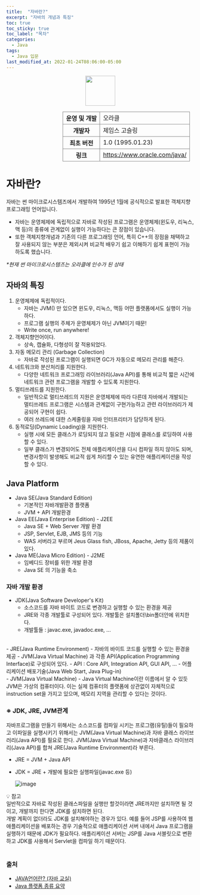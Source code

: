 ```yaml
---
title:  "자바란?"
excerpt: "자바의 개념과 특징"
toc: true
toc_sticky: true
toc_label: "목차"
categories:
  - Java
tags:
  - Java 입문
last_modified_at: 2022-01-24T08:06:00-05:00
---
```

<style>
  th,td {border: 1px solid gray;}
</style>

<div style="text-align:center;">
    <img style="width:80px;" src="https://w.namu.la/s/95f3898eb4996f6ba5a3930b212b295da56e062e9427da87331a510d3d868bd81f24d10d242ca0d93f4ad94053b9321549cb4590ea815a8d39ba92cde1a7da4499ad6d93e2767112f9d0c60ef4cffdcfe6e248936ca50a4dc5bd3ccf3d544345">
</div>
<div style="text-align:center;margin-left:30%;margin-top:15px;">
   <table>
      <tr>
        <th>운영 및 개발</th>
        <td>오라클</td>
      </tr>
      <tr>
        <th>개발자</th>
        <td>제임스 고슬링</td>
      </tr>
      <tr>
        <th>최초 버전</th>
        <td>1.0 (1995.01.23)</td>
      </tr>
      <tr>
        <th>링크</th>
        <td><a href="https://www.oracle.com/java/">https://www.oracle.com/java/</a></td>
      </tr>
    </table>
</div>

# 자바란?
자바는 썬 마이크로시스템즈에서 개발하여 1995년 1월에 공식적으로 발표한 객체지향 프로그래밍 언어입니다. 
- 자바는 운영체제에 독립적으로 자바로 작성된 프로그램은 운영체제(윈도우, 리눅스, 맥 등)의 종류에 관계없이 실행이 가능하다는 큰 장점이 있습니다.  
- 또한 객체지향개념과 기존의 다른 프로그래밍 언어, 특히 C++의 장점을 채택하고 잘 사용되지 않는 부분은 제외시켜 비교적 배우기 쉽고 이해하기 쉽게 표현이 가능하도록 했습니다. 

_*현재 썬 마이크로시스템즈는 오라클에 인수가 된 상태_
  
## 자바의 특징
1. 운영체제에 독립적이다. 
   -  자바는 JVM() 만 있으면 윈도우, 리눅스, 맥등 어떤 플랫폼에서도 실행이 가능하다.
   - 프로그램 실행의 주체가 운영체제가 아닌 JVM이기 때문!
   - Write once, run anywhere!
2. 객체지향언어이다.
   - 상속, 캡슐화, 다형성이 잘 적용되었다.
3. 자동 메모리 관리 (Garbage Collection)
    - 자바로 작성된 프로그램이 실행되면 GC가 자동으로 메모리 관리를 해준다.
4. 네트워크와 분산처리를 지원한다.
   - 다양한 네트워크 프로그래밍 라이브러리(Java API)를 통해 비교적 짧은 시간에 네트워크 관련 프로그램을 개발할 수 있도록 지원한다.
5. 멀티쓰레드를 지원한다.
   - 일반적으로 멀티쓰레드의 지원은 운영체제에 따라 다른데 자바에서 개발되는 멀티쓰레드 프로그램은 시스템과 관계없이 구현가능하고 관련 라이브러리가 제공되어 구현이 쉽다. 
   - 여러 쓰레드에 대한 스케줄링을 자바 인터프리터가 담당하게 된다. 
6. 동적로딩(Dynamic Loading)을 지원한다.
   - 실행 시에 모든 클래스가 로딩되지 않고 필요한 시점에 클래스를 로딩하여 사용할 수 있다. 
   - 일부 클래스가 변경되어도 전체 애플리케이션을 다시 컴파일 하지 않아도 되며, 변경사항이 발생해도 비교적 쉽게 처리할 수 있는 유연한 애플리케이션을 작성할 수 있다. 


## Java Platform
- Java SE(Java Standard Edition)  
   - 기본적인 자바개발환경 플랫폼  
   - JVM + API 개발환경
- Java EE(Java Enterprise Edition) - J2EE
   - Java SE + Web Server 개발 환경
   - JSP, Servlet, EJB, JMS 등의 기능
   - WAS 서버라고 부르며 Jeus Glass fish, JBoss, Apache, Jetty 등의 제품이 있다.
- Java ME(Java Micro Edition) - J2ME
   - 임베디드 장비를 위한 개발 환경
   - Java SE 의 기능을 축소


### 자바 개발 환경
- JDK(Java Software Developer's Kit)
  -  소스코드를 자바 바이트 코드로 변경하고 실행할 수 있는 환경을 제공
  -  JRE와 각종 개발툴로 구성되어 있다. 개발툴은 설치폴더\bin폴더안에 위치한다.
  -  개발툴들 : javac.exe, javadoc.exe, ...  
<br>
- JRE(Java Runtime Environment)
  - 자바의 바이트 코드를 실행할 수 있는 환경을 제공
  - JVM(Java Virtual Machine) 과 각종 API(Application Programming Interface)로 구성되어 있다.
  - API : Core API, Integration API, GUI API, ...
  - 어플리케이션 배포기술(Java Web Start, Java Plug-in)  
<br>
- JVM(Java Virtual Machine)
  - Java Virtual Machine이란 이름에서 알 수 있듯 JVM은 가상의 컴퓨터이다. 이는 실제 컴퓨터의 플랫폼에 상관없이 자체적으로 instruction set을 가지고 있으며, 메모리 지역을 관리할 수 있다는 것이다.



### ※ JDK, JRE, JVM관계
자바프로그램을 만들기 위해서는 소스코드를 컴파일 시키는 프로그램(유틸)들이 필요하고 이파일을 실행시키기 위해서는 JVM(Java Virtual Machine)과 자바 클래스 라이브러리(Java API)를 필요로 한다.
JVM(Java Virtual Machine)과 자바클래스 라이브러리(Java API)를 합쳐 JRE(Java Runtime Environment)라 부른다.  

- JRE = JVM + Java API
- JDK = JRE + 개발에 필요한 실행파일(javac.exe 등)
  
  ![image](https://user-images.githubusercontent.com/86641773/152208646-df221987-84cb-46b9-b603-a01f63655a25.png)



💡 참고  
일반적으로 자바로 작성된 클래스파일을 실행만 할것이라면 JRE까지만 설치하면 될 것이고, 개발까지 한다면 JDK를 설치하면 된다.  
개발 계획이 없더라도 JDK를 설치해야하는 경우가 있다. 예를 들어 JSP를 사용하여 웹 애플리케이션을 배포하는 경우 기술적으로 애플리케이션 서버 내에서 Java 프로그램을 실행하기 때문에 JDK가 필요하다. 
애플리케이션 서버는 JSP를 Java 서블릿으로 변환하고 JDK를 사용해서 Servlet을 컴파일 하기 때문이다.
<br><br>

### 출처 
- [JAVA언어란? (자바 교실)](https://cafe.naver.com/jjdev/227)
- [Java 플랫폼 종류 요약](https://leechwin.tistory.com/entry/Java-Java-플랫폼-종류-요약)